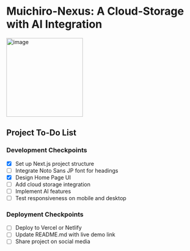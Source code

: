 # Muichiro-Nexus: A Cloud-Storage with AI Integration

<img width="200" height="206" alt="image" src="https://github.com/user-attachments/assets/b45dc22b-fcc9-44f7-a7cd-6d5489d45ce4" />


## Project To-Do List

### Development Checkpoints
- [x] Set up Next.js project structure
- [ ] Integrate Noto Sans JP font for headings
- [x] Design Home Page UI
- [ ] Add cloud storage integration
- [ ] Implement AI features
- [ ] Test responsiveness on mobile and desktop

### Deployment Checkpoints
- [ ] Deploy to Vercel or Netlify
- [ ] Update README.md with live demo link
- [ ] Share project on social media
